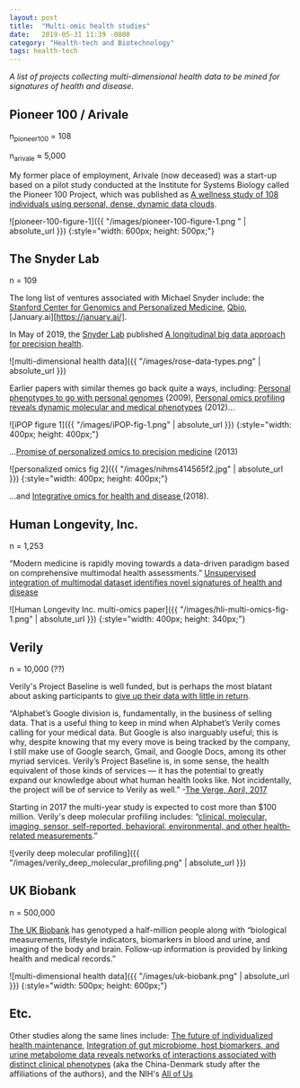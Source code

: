 ```yaml
---
layout: post
title:  "Multi-omic health studies"
date:   2019-05-31 11:39 -0800
category: "Health-tech and Biotechnology"
tags: health-tech
---
```



_A list of projects collecting multi-dimensional health data to be mined for signatures of health and disease._


## Pioneer 100 / Arivale

n<sub>pioneer100</sub> = 108

n<sub>arivale</sub> ≈ 5,000

My former place of employment, Arivale (now deceased) was a start-up based on a pilot study conducted at the Institute for Systems Biology called the Pioneer 100 Project, which was published as
 [A wellness study of 108 individuals using personal, dense, dynamic data clouds][1].

![pioneer-100-figure-1]({{ "/images/pioneer-100-figure-1.png " | absolute_url }})
{:style="width: 600px; height: 500px;"}


## The Snyder Lab

n = 109

The long list of ventures associated with Michael Snyder include: the [Stanford Center for Genomics and Personalized Medicine][13], [Qbio][14], [January.ai][https://january.ai/].

In May of 2019, the [Snyder Lab][12] published [A longitudinal big data approach for precision health][4].

![multi-dimensional health data]({{ "/images/rose-data-types.png" | absolute_url }})

Earlier papers with similar themes go back quite a ways, including: [Personal phenotypes to go with personal genomes][16]  (2009), [Personal omics profiling reveals dynamic molecular and medical phenotypes][15] (2012)...

![iPOP figure 1]({{ "/images/iPOP-fig-1.png" | absolute_url }})
{:style="width: 400px; height: 400px;"}


...[Promise of personalized omics to precision medicine][6]  (2013)

![personalized omics fig 2]({{ "/images/nihms414565f2.jpg" | absolute_url }})
{:style="width: 400px; height: 400px;"}

...and [Integrative omics for health and disease
][17]  (2018).


## Human Longevity, Inc.

n = 1,253

“Modern medicine is rapidly moving towards a data-driven paradigm based on comprehensive multimodal health assessments.” [Unsupervised integration of multimodal dataset identifies novel signatures of health and disease][2]

![Human Longevity Inc. multi-omics paper]({{ "/images/hli-multi-omics-fig-1.png" | absolute_url }})
{:style="width: 400px; height: 340px;"}


## Verily

n = 10,000 (??)

Verily's Project Baseline is well funded, but is perhaps the most blatant about asking participants to [give up their data with little in return][9].

“Alphabet’s Google division is, fundamentally, in the business of selling data. That is a useful thing to keep in mind when Alphabet’s Verily comes calling for your medical data. But Google is also inarguably useful; this is why, despite knowing that my every move is being tracked by the company, I still make use of Google search, Gmail, and Google Docs, among its other myriad services. Verily’s Project Baseline is, in some sense, the health equivalent of those kinds of services — it has the potential to greatly expand our knowledge about what human health looks like. Not incidentally, the project will be of service to Verily as well.” -[The Verge, April, 2017][10]

Starting in 2017 the multi-year study is expected to cost more than $100 million. Verily's deep molecular profiling includes: “[clinical, molecular, imaging, sensor, self-reported, behavioral, environmental, and other health-related measurements][8].”

![verily deep molecular profiling]({{ "/images/verily_deep_molecular_profiling.png" | absolute_url }})


## UK Biobank

n = 500,000

[The UK Biobank][7] has genotyped a half-million people along with “biological measurements, lifestyle indicators, biomarkers in blood and urine, and imaging of the body and brain. Follow-up information is provided by linking health and medical records.”

![multi-dimensional health data]({{ "/images/uk-biobank.png" | absolute_url }})
{:style="width: 500px; height: 600px;"}


## Etc.

Other studies along the same lines include: [The future of individualized health maintenance][5], [Integration of gut microbiome, host biomarkers, and urine metabolome data reveals networks of interactions associated with distinct clinical phenotypes][3] (aka the China-Denmark study after the affiliations of the authors), and the NIH's [All of Us][11]


[1]: https://www.ncbi.nlm.nih.gov/pubmed/28714965
[2]: https://www.biorxiv.org/content/10.1101/432641v1
[3]: https://www.biorxiv.org/content/10.1101/509703v1
[4]: https://www.nature.com/articles/s41591-019-0414-6
[5]: https://www.nature.com/articles/s41591-019-0443-1
[6]: https://www.ncbi.nlm.nih.gov/pubmed/23184638
[7]: https://www.nature.com/articles/s41586-018-0579-z
[8]: https://clinicaltrials.gov/ct2/show/study/NCT03154346
[9]: https://www.technologyreview.com/s/604224/googles-massive-health-study-seeks-10000-volunteers-to-give-up-their-medical-secrets/
[10]: https://www.theverge.com/2017/4/19/15349284/alphabet-verily-google-x-project-baseline-medical-data
[11]: https://allofus.nih.gov/
[12]: http://snyderlab.stanford.edu/
[13]: http://med.stanford.edu/scgpm.html
[14]: https://q.bio/
[15]: https://www.cell.com/cell/fulltext/S0092-8674(12)00166-3
[16]: http://msb.embopress.org/content/5/1/273.short
[17]: https://www.nature.com/articles/nrg.2018.4

